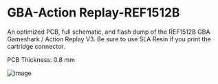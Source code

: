 # GBA-Action Replay-REF1512B
An optimized PCB, full schematic, and flash dump of the REF1512B GBA Gameshark / Action Replay V3. Be sure to use SLA Resin if you print the cartridge connector.

PCB Thickness: 0.8 mm

![image](https://github.com/Modman/GBA-Gameshark-REF1512B/blob/main/REF1512B.png)
